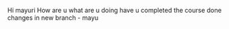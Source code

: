 Hi mayuri
How are u 
what are u doing 
have u completed the course
done changes in new branch - mayu 